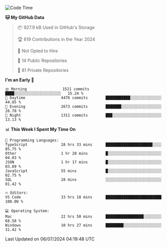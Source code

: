 <!--START_SECTION:waka-->
![Code Time](http://img.shields.io/badge/Code%20Time-5%2C848%20hrs%2050%20mins-blue)

**🐱 My GitHub Data** 

> 📦 927.9 kB Used in GitHub's Storage 
 > 
> 🏆 619 Contributions in the Year 2024
 > 
> 🚫 Not Opted to Hire
 > 
> 📜 14 Public Repositories 
 > 
> 🔑 81 Private Repositories 
 > 
**I'm an Early 🐤** 

```text
🌞 Morning                1521 commits        ████░░░░░░░░░░░░░░░░░░░░░   15.24 % 
🌆 Daytime                4476 commits        ███████████░░░░░░░░░░░░░░   44.85 % 
🌃 Evening                2673 commits        ███████░░░░░░░░░░░░░░░░░░   26.78 % 
🌙 Night                  1311 commits        ███░░░░░░░░░░░░░░░░░░░░░░   13.13 % 
```


📊 **This Week I Spent My Time On** 

```text
💬 Programming Languages: 
TypeScript               28 hrs 33 mins      █████████████████████░░░░   85.75 % 
Other                    1 hr 20 mins        █░░░░░░░░░░░░░░░░░░░░░░░░   04.03 % 
JSON                     1 hr 17 mins        █░░░░░░░░░░░░░░░░░░░░░░░░   03.89 % 
JavaScript               55 mins             █░░░░░░░░░░░░░░░░░░░░░░░░   02.75 % 
SQL                      28 mins             ░░░░░░░░░░░░░░░░░░░░░░░░░   01.42 % 

🔥 Editors: 
VS Code                  33 hrs 18 mins      █████████████████████████   100.00 % 

💻 Operating System: 
Mac                      22 hrs 50 mins      █████████████████░░░░░░░░   68.58 % 
Windows                  10 hrs 27 mins      ████████░░░░░░░░░░░░░░░░░   31.42 % 
```


 Last Updated on 06/07/2024 04:19:48 UTC
<!--END_SECTION:waka-->

